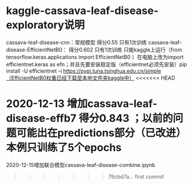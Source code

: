 # kaggle-cassava-leaf-disease-exploratory说明
cassava-leaf-disease-cnn：常规模型 得分0.55 只有1次训练
cassava-leaf-disease-EfficientNetB0： 得分0.602 只有1次训练 只能kaggle上运行（from tensorflow.keras.applications import EfficientNetB0 ）在电脑上改为import efficientnet.keras as efn；并且先要安装稳定版（efficientnet必须先安装）pip install -U efficientnet -i https://pypi.tuna.tsinghua.edu.cn/simple（EfficientNetB0权重已经下载至本地文件夹kaggle中）
<<<<<<< HEAD

2020-12-13 增加cassava-leaf-disease-effb7 得分0.843 ；以前的问题可能出在predictions部分（已改进）本例只训练了5个epochs
=======
2020-12-15增加联合模型cassava-leaf-disease-combine.ipynb
>>>>>>> 79cbd7a... first commit
